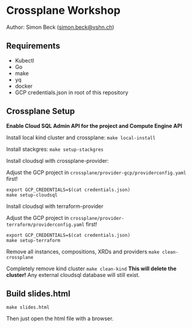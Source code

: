# Crossplane Workshop

Author: Simon Beck (simon.beck@vshn.ch)

## Requirements
* Kubectl
* Go
* make
* yq
* docker
* GCP credentials.json in root of this repository

## Crossplane Setup

**Enable Cloud SQL Admin API for the project and Compute Engine API**

Install local kind cluster and crossplane:
`make local-install`

Install stackgres:
`make setup-stackgres`

Install cloudsql with crossplane-provider:

Adjust the GCP project in `crossplane/provider-gcp/providerconfig.yaml` first!

```
export GCP_CREDENTIALS=$(cat credentials.json)
make setup-cloudsql
```

Install cloudsql with terraform-provider

Adjust the GCP project in `crossplane/provider-terraform/providerconfig.yaml` first!

```
export GCP_CREDENTIALS=$(cat credentials.json)
make setup-terraform
```

Remove all instances, compositions, XRDs and providers
`make clean-crossplane`

Completely remove kind cluster
`make clean-kind`
**This will delete the cluster!** Any external cloudsql database will still exist.

## Build slides.html

`make slides.html`

Then just open the html file with a browser.
